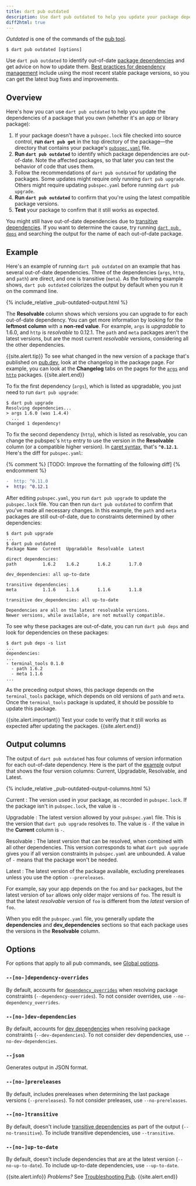 ```yaml
---
title: dart pub outdated
description: Use dart pub outdated to help you update your package dependencies.
diff2html: true
---
```


_Outdated_ is one of the commands of the [pub tool](/tools/pub/cmd).

```nocode
$ dart pub outdated [options]
```

Use `dart pub outdated` to identify out-of-date [package dependencies][]
and get advice on how to update them.
[Best practices for dependency management][best practices]
include using the most recent stable package versions,
so you can get the latest bug fixes and improvements.

## Overview

Here's how you can use `dart pub outdated` to help you
update the dependencies of a package that you own
(whether it's an app or library package):

1. If your package doesn't have a `pubspec.lock` file
   checked into source control,
   **run `dart pub get`** in the top directory of the package—the
   directory that contains your package's
   [`pubspec.yaml`](/tools/pub/pubspec) file.
2. **Run `dart pub outdated`**
   to identify which package dependencies are out-of-date.
   Note the affected packages,
   so that later you can test the behavior of code that uses them.
3. Follow the recommendations of `dart pub outdated` for updating the packages.
   Some updates might require only running `dart pub upgrade`.
   Others might require updating `pubspec.yaml`
   before running `dart pub upgrade`.
4. **Run `dart pub outdated`** to confirm that you're using
   the latest compatible package versions.
5. **Test** your package to confirm that it still works as expected.

You might still have out-of-date dependencies due to
[transitive dependencies][].
If you want to determine the cause,
try running [`dart pub deps`][] and searching the output for
the name of each out-of-date package.


## Example

Here's an example of running `dart pub outdated` on
an example that has several out-of-date dependencies.
Three of the dependencies (`args`, `http`, and `path`) are direct,
and one is transitive (`meta`).
As the following example shows,
`dart pub outdated` colorizes the output by default
when you run it on the command line.

{% include_relative _pub-outdated-output.html %}

The **Resolvable** column shows which versions you can upgrade to
for each out-of-date dependency.
You can get more information by looking for
the **leftmost column** with a **non-red value**.
For example, `args` is _upgradable_ to 1.6.0,
and `http` is _resolvable_ to 0.12.1.
The `path` and `meta` packages aren't the latest versions,
but are the most current _resolvable_ versions,
considering all the other dependencies.

{{site.alert.tip}}
  To see what changed in the new version of a package
  that's published on [pub.dev,]({{site.pub}})
  look at the changelog in the package page.
  For example, you can look at the **Changelog** tabs on the pages for the
  [`args`][] and [`http`][] packages.
{{site.alert.end}}

To fix the first dependency (`args`),
which is listed as upgradable,
you just need to run `dart pub upgrade`:

```terminal
$ dart pub upgrade
Resolving dependencies... 
> args 1.6.0 (was 1.4.4)
  ...
Changed 1 dependency!
```

To fix the second dependency (`http`),
which is listed as resolvable,
you can change the pubspec's `http` entry to use
the version in the **Resolvable** column
(or a compatible higher version).
In [caret syntax][], that's **`^0.12.1`**.
Here's the diff for `pubspec.yaml`:

{% comment %}
  [TODO: Improve the formatting of the following diff]
{% endcomment %}

```diff
-  http: ^0.11.0
+  http: ^0.12.1
```

After editing `pubspec.yaml`, you run `dart pub upgrade` to
update the `pubspec.lock` file.
You can then run `dart pub outdated` to confirm that
you've made all necessary changes.
In this example, the `path` and `meta` packages are still out-of-date,
due to constraints determined by other dependencies:

```terminal
$ dart pub upgrade
...
$ dart pub outdated
Package Name  Current  Upgradable  Resolvable  Latest 

direct dependencies:
path          1.6.2    1.6.2       1.6.2       1.7.0   

dev_dependencies: all up-to-date

transitive dependencies:
meta          1.1.6    1.1.6       1.1.6       1.1.8   

transitive dev_dependencies: all up-to-date

Dependencies are all on the latest resolvable versions.
Newer versions, while available, are not mutually compatible.
```

To see why these packages are out-of-date, you can run `dart pub deps`
and look for dependencies on these packages:

```terminal
$ dart pub deps -s list
...
dependencies:
...
- terminal_tools 0.1.0
  - path 1.6.2
  - meta 1.1.6
...
```

As the preceding output shows,
this package depends on the `terminal_tools` package,
which depends on old versions of `path` and `meta`.
Once the `terminal_tools` package is updated,
it should be possible to update this package.

{{site.alert.important}}
  Test your code to verify that it still works as expected
  after updating the packages.
{{site.alert.end}}


## Output columns

The output of `dart pub outdated` has four columns of version information
for each out-of-date dependency.
Here is the part of the [example](#example) output
that shows the four version columns:
Current, Upgradable, Resolvable, and Latest.

{% include_relative _pub-outdated-output-columns.html %}

Current
: The version used in your package, as recorded in `pubspec.lock`.
  If the package isn't in `pubspec.lock`,
  the value is `-`.

Upgradable
: The latest version allowed by your `pubspec.yaml` file.
  This is the version that `dart pub upgrade` resolves to.
  The value is `-` if the value in the **Current** column is `-`.

Resolvable
: The latest version that can be resolved,
  when combined with all other dependencies.
  This version corresponds to what `dart pub upgrade` gives you
  if all version constraints in `pubspec.yaml` are unbounded.
  A value of `-` means that the package won't be needed.

Latest
: The latest version of the package available,
  excluding prereleases unless you use the option `--prereleases`.

For example, say your app depends on the `foo` and `bar` packages,
but the latest version of `bar` allows only older major versions of `foo`.
The result is that the latest _resolvable_ version of `foo`
is different from the _latest_ version of `foo`.

When you edit the `pubspec.yaml` file,
you generally update the **dependencies** and **dev_dependencies** sections
so that each package uses the versions in the **Resolvable** column.


## Options

For options that apply to all pub commands, see
[Global options](/tools/pub/cmd#global-options).

### `--[no-]dependency-overrides`

By default, accounts for [`dependency_overrides`][]
when resolving package constraints (`--dependency-overrides`).
To not consider overrides, use `--no-dependency_overrides`.

### `--[no-]dev-dependencies`

By default, accounts for [dev dependencies][dev dependency]
when resolving package constraints (`--dev-dependencies`).
To not consider dev dependencies, use `--no-dev-dependencies`.

### `--json`

Generates output in JSON format.

### `--[no-]prereleases`

By default, includes prereleases
when determining the last package versions (`--prereleases`).
To not consider preleases, use `--no-prereleases`.

### `--[no-]transitive`

By default, doesn't include [transitive dependencies][]
as part of the output (`--no-transitive`).
To include transitive dependencies, use `--transitive`.

### `--[no-]up-to-date`

By default, doesn't include dependencies that
are at the latest version (`--no-up-to-date`).
To include up-to-date dependencies, use `--up-to-date`.


{{site.alert.info}}
  *Problems?*
  See [Troubleshooting Pub](/tools/pub/troubleshoot).
{{site.alert.end}}

[`args`]: {{site.pub-pkg}}/args
[best practices]: /tools/pub/dependencies#best-practices
[caret syntax]: /tools/pub/dependencies#version-constraints
[dev dependency]: /tools/pub/dependencies#dev-dependencies
[`dependency_overrides`]: /tools/pub/dependencies#dependency-overrides
[package dependencies]: /tools/pub/dependencies
[`http`]: {{site.pub-pkg}}/http
[`dart pub deps`]: /tools/pub/cmd/pub-deps
[transitive dependencies]: /tools/pub/glossary#transitive-dependency

